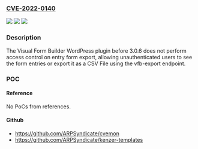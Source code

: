### [CVE-2022-0140](https://cve.mitre.org/cgi-bin/cvename.cgi?name=CVE-2022-0140)
![](https://img.shields.io/static/v1?label=Product&message=Visual%20Form%20Builder&color=blue)
![](https://img.shields.io/static/v1?label=Version&message=0%3C%203.0.6%20&color=brighgreen)
![](https://img.shields.io/static/v1?label=Vulnerability&message=CWE-306%20Missing%20Authentication%20for%20Critical%20Function&color=brighgreen)

### Description

The Visual Form Builder WordPress plugin before 3.0.6 does not perform access control on entry form export, allowing unauthenticated users to see the form entries or export it as a CSV File using the vfb-export endpoint.

### POC

#### Reference
No PoCs from references.

#### Github
- https://github.com/ARPSyndicate/cvemon
- https://github.com/ARPSyndicate/kenzer-templates

